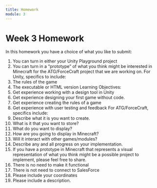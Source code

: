 ```yaml
---
title: Homework
module: 3
---
```


# Week 3 Homework

In this homework you have a choice of what you like to submit:

1.	You can turn in either your Unity Playground project
2.	You can turn in a “prototype” of what you think might be interested in Minecraft for the ATG/ForceCraft project that we are working on.
For Unity, specifics to include:
1.	The rules of the game
2.	The executable or HTML version
Learning Objectives:
1.	Get experience working with a design tool in Unity
2.	Get experience designing your first game without code.
3.	Get experience creating the rules of a game
4.	Get experience with user testing and feedback
For ATG/ForceCraft, specifics include:
1.	Describe what it is you want to create.  
2.	What is it that you want to store?  
3.	What do you want to display?
4.	How are you going to display in Minecraft?
5.	Will it interact with other games/modules?
6.	Describe any and all progress on your implementation.
7.	If you have a prototype in Minecraft that represents a visual representation of what you think might be a possible project to implement, please feel free to share.
8.	There is no need to make it functional
9.	There is not need to connect to SalesForce
10.	Please include your coordinates
11.	Please include a description.
